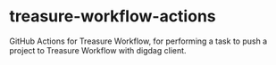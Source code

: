 # treasure-workflow-actions
GitHub Actions for Treasure Workflow, for performing a task to push a project to Treasure Workflow with digdag client.
